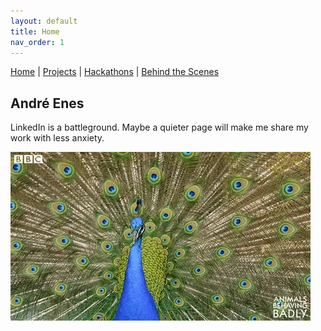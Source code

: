```yaml
---
layout: default
title: Home
nav_order: 1
---
```


[Home](index.md) | [Projects](projects.md) | [Hackathons](hackathons.md) | [Behind the Scenes](bts.md)

## André Enes

LinkedIn is a battleground. Maybe a quieter page will make me share my work with less anxiety.

![Pavão](images/index/peacock.webp)
